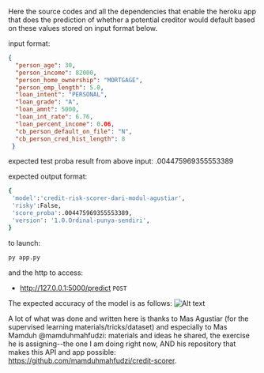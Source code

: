 Here the source codes and all the dependencies that enable the heroku app that does the prediction of whether a potential creditor would default based on these values stored on input format below. 

input format:
```json
{
  "person_age": 30,
  "person_income": 82000,
  "person_home_ownership": "MORTGAGE",
  "person_emp_length": 5.0,
  "loan_intent": "PERSONAL",
  "loan_grade": "A",
  "loan_amnt": 5000,
  "loan_int_rate": 6.76,
  "loan_percent_income": 0.06,
  "cb_person_default_on_file": "N",
  "cb_person_cred_hist_length": 8
 }
```

expected test proba result from above input: .004475969355553389

expected output format:
```bash
{
 'model':'credit-risk-scorer-dari-modul-agustiar',
 'risky':False,
 'score_proba':.004475969355553389,
 'version': '1.0.Ordinal-punya-sendiri',
}
```

to launch:
```bash
py app.py
```

and the http to access:
- http://127.0.0.1:5000/predict
```POST```

The expected accuracy of the model is as follows:
![Alt text](development/model_accuracy.jpg?raw=true "Model Accuracy on New Data")

A lot of what was done and written here is thanks to Mas Agustiar (for the supervised learning materials/tricks/dataset) and especially to Mas Mamduh @mamduhmahfudzi: materials and ideas he shared, the exercise he is assigning--the one I am doing right now, AND his repository that makes this API and app possible: https://github.com/mamduhmahfudzi/credit-scorer.
